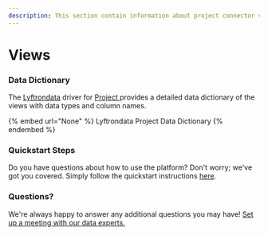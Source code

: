 ```yaml
---
description: This section contain information about project connector views information
---
```


# Views

### Data Dictionary

The [Lyftrondata](https://www.lyftrondata.com/) driver for [Project](None/)[ ](https://www.lyftrondata.com/integration/project/)provides a detailed data dictionary of the views with data types and column names.

{% embed url="None" %}
Lyftrondata Project Data Dictionary
{% endembed %}

### Quickstart Steps

Do you have questions about how to use the platform? Don't worry; we've got you covered. Simply follow the quickstart instructions [here](../README.md).

### Questions? <a href="#questions" id="questions"></a>

We're always happy to answer any additional questions you may have! [Set up a meeting with our data experts.](https://www.lyftrondata.com/book-a-meeting/)


